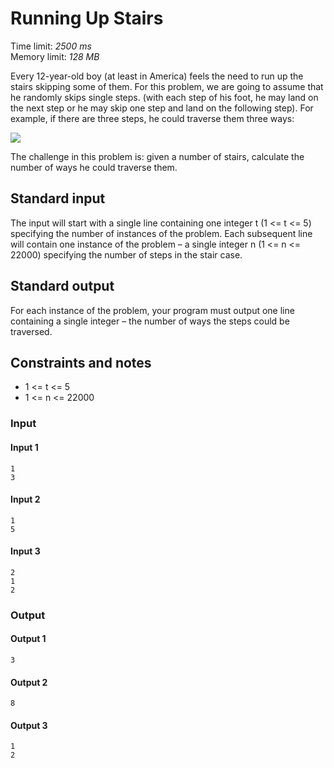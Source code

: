
Running Up Stairs
=================

Time limit: _2500 ms_  
Memory limit: _128 MB_  
  

Every 12-year-old boy (at least in America) feels the need to run up the stairs skipping some of them. For this problem, we are going to assume that he randomly skips single steps. (with each step of his foot, he may land on the next step or he may skip one step and land on the following step). For example, if there are three steps, he could traverse them three ways:

![](https://publicmedia1.csacademy.com/public/1507909784-2755746033.png)

The challenge in this problem is: given a number of stairs, calculate the number of ways he could traverse them.

Standard input
--------------

The input will start with a single line containing one integer t (1 <= t <= 5) specifying the number of instances of the problem. Each subsequent line will contain one instance of the problem – a single integer n (1 <= n <= 22000) specifying the number of steps in the stair case.

Standard output
---------------

For each instance of the problem, your program must output one line containing a single integer – the number of ways the steps could be traversed.

Constraints and notes
---------------------

*   1 <= t <= 5
*   1 <= n <= 22000

### Input

#### Input 1
```
1
3
```

#### Input 2
```
1
5
```

#### Input 3
```
2
1
2
```

### Output

#### Output 1
```
3
```

#### Output 2
```
8
```

#### Output 3
```
1
2
```